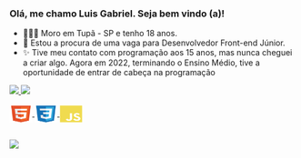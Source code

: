 ### Olá, me chamo Luis Gabriel. Seja bem vindo (a)!

- 👨🏻‍💻 Moro em Tupã - SP e tenho 18 anos.
- 🔎 Estou a procura de uma vaga para Desenvolvedor Front-end Júnior.
- ✨ Tive meu contato com programação aos 15 anos, mas nunca cheguei a criar algo. Agora em 2022, terminando o Ensino Médio, tive a oportunidade de entrar de cabeça na programação

<div>
<a href="https://github.com/luismodenaa">
<img height="170em" src="https://github-readme-stats.vercel.app/api?username=luismodenaa&show_icons=true&theme=tokyonight&custom_title=My%20Github%20Stats"/>
<img height="170em" src="https://github-readme-stats.vercel.app/api/top-langs/?username=luismodenaa&layout=compact&theme=tokyonight"/>
</div>
  
<div style="display: inline_block"><br>
    <img align="center" alt="Modena-HTML" title="HTML" height="30" width="40" src="https://raw.githubusercontent.com/devicons/devicon/master/icons/html5/html5-original.svg">
    <img align="center" alt="Modena-CSS" title="CSS" height="30" width="40" src="https://raw.githubusercontent.com/devicons/devicon/master/icons/css3/css3-original.svg">
    <img align="center" alt="Modena-Js" title="JavaScript" height="30" width="40" src="https://raw.githubusercontent.com/devicons/devicon/master/icons/javascript/javascript-plain.svg">
  
 
  
  

</div>
  
  ##
 
<div>
 <a href="https://www.linkedin.com/in/luis-gabriel-lopes-modena-30639b231/" target="_blank"><img src="https://img.shields.io/badge/-LinkedIn-%230077B5?style=for-the-badge&logo=linkedin&logoColor=white" target="_blank"></a>
   



 

</div>


